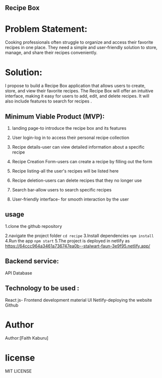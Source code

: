 ## Recipe Box
 # Problem Statement:
Cooking professionals often struggle to organize and access their favorite recipes in one place.
They need a simple and user-friendly solution to store, manage, and share their recipes
conveniently.
# Solution:
I propose to build a Recipe Box application that allows users to create, store, and view their
favorite recipes. The Recipe Box will offer an intuitive interface, making it easy for users to add,
edit, and delete recipes. It will also include features to search for recipes .
 ## Minimum Viable Product (MVP):
1. landing page-to introduce the recipe box and its features


2. User login-log in to access their personal recipe collection


3. Recipe details-user can view detailed information about a specific recipe


4. Recipe Creation Form-users can create a recipe by filling out the form


5. Recipe listing-all the user's recipes will be listed here


6. Recipe deletion-users can delete recipes that they no longer use


7. Search bar-allow users to search specific recipes


8. User-friendly interface- for smooth interaction by the user
## usage
1.clone the github repository

2.navigate the project folder
`cd recipe`
3.Install dependencies
`npm install`
4.Run the app 
`npm start`
5.The project is deployed in netlify as https://64ccc964a3461a736747ea0b--stalwart-faun-3e9f95.netlify.app/
## Backend service:
API
Database
 
## Technology to be used :
React js- Frontend development
material UI
Netlify-deploying the website
Github

# Author
Author:[Faith Kaburu]

# license
MIT LICENSE




